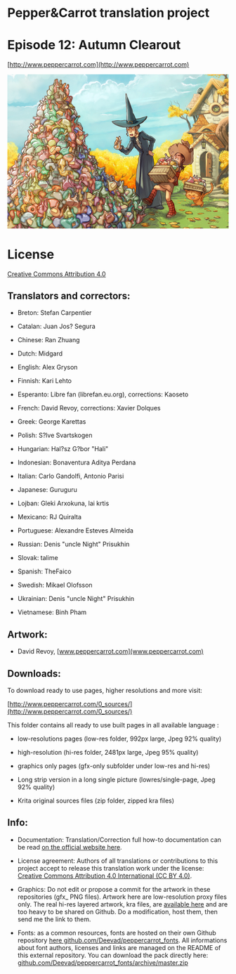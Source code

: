 # Pepper&Carrot translation project
# Episode 12: Autumn Clearout

[http://www.peppercarrot.com](http://www.peppercarrot.com)

![alt tag](gfx_Pepper-and-Carrot_by-David-Revoy_E12.png)


License
=======

[Creative Commons Attribution 4.0](https://creativecommons.org/licenses/by/4.0/)


## Translators and correctors:

* Breton: Stefan Carpentier 

* Catalan: Juan Jos? Segura

* Chinese: Ran Zhuang

* Dutch: Midgard

* English: Alex Gryson

* Finnish: Kari Lehto

* Esperanto: Libre fan (librefan.eu.org), corrections: Kaoseto

* French: David Revoy, corrections: Xavier Dolques

* Greek: George Karettas

* Polish: S?lve Svartskogen

* Hungarian: Hal?sz G?bor "Hali"

* Indonesian: Bonaventura Aditya Perdana

* Italian: Carlo Gandolfi, Antonio Parisi

* Japanese: Guruguru

* Lojban: Gleki Arxokuna, lai krtis

* Mexicano: RJ Quiralta

* Portuguese: Alexandre Esteves Almeida

* Russian: Denis "uncle Night" Prisukhin

* Slovak: talime

* Spanish: TheFaico

* Swedish: Mikael Olofsson

* Ukrainian: Denis "uncle Night" Prisukhin

* Vietnamese: Binh Pham


## Artwork:

* David Revoy, [www.peppercarrot.com](www.peppercarrot.com)


## Downloads:

To download ready to use pages, higher resolutions and more visit:

[http://www.peppercarrot.com/0_sources/](http://www.peppercarrot.com/0_sources/)


This folder contains all ready to use built pages in all available language :

* low-resolutions pages (low-res folder, 992px large, Jpeg 92% quality)

* high-resolution (hi-res folder, 2481px large, Jpeg 95% quality)

* graphics only pages (gfx-only subfolder under low-res and hi-res)

* Long strip version in a long single picture (lowres/single-page, Jpeg 92% quality)

* Krita original sources files (zip folder, zipped kra files) 


## Info:

- Documentation: Translation/Correction full how-to documentation can be read [on the official website here](http://www.peppercarrot.com/fr/article267/how-to-add-a-translation-or-a-correction).

- License agreement: Authors of all translations or contributions to this project accept to release this translation work under the license: [Creative Commons Attribution 4.0 International (CC BY 4.0)](https://creativecommons.org/licenses/by/4.0/).

- Graphics: Do not edit or propose a commit for the artwork in these repositories (gfx_ PNG files). Artwork here are low-resolution proxy files only. The real hi-res layered artwork, kra files, are [available here](http://www.peppercarrot.com/en/static6/sources) and are too heavy to be shared on Github. Do a modification, host them, then send me the link to them.

- Fonts: as a common resources, fonts are hosted on their own Github repository [here  github.com/Deevad/peppercarrot_fonts](https://github.com/Deevad/peppercarrot_fonts). All informations about font authors, licenses and links are managed on the README of this external repository. You can download the pack directly here: [github.com/Deevad/peppercarrot_fonts/archive/master.zip](https://github.com/Deevad/peppercarrot_fonts/archive/master.zip)
